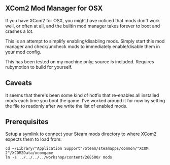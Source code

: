 XCom2 Mod Manager for OSX
----

If you have XCom2 for OSX, you might have noticed that mods don't work well, or often at all, and the builtin mod manager takes forever to boot and crashes a lot.

This is an attempt to simplify enabling/disabling mods. Simply start this mod manager and check/uncheck mods to immediately enable/disable them in your mod config.

This has been tested on my machine only; source is included. Requires rubymotion to build for yourself.

Caveats
---

It seems that there's been some kind of hotfix that re-enables all installed mods each time you boot the game. I've worked around it for now by setting the file to readonly after we write the list of enabled mods. 

Prerequisites
---

Setup a symlink to connect your Steam mods directory to where XCom2 expects them to load from:

```
cd ~/Library/"Application Support"/Steam/steamapps/common/"XCOM 2"/XCOM2Data/xcomgame
ln -s ../../../../workshop/content/268500/ mods
```
